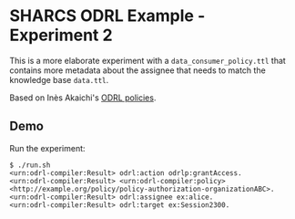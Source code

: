# SHARCS ODRL Example - Experiment 2

This is a more elaborate experiment with a `data_consumer_policy.ttl` that contains more metadata about the assignee that needs to match the knowledge base `data.ttl`.

Based on Inès Akaichi's [ODRL policies](https://github.com/Ines-Akaichi/SHARCS-Use-Case/tree/2f4793e995e098b4241faa2f6af8d3541efab03b).

## Demo

Run the experiment:

```
$ ./run.sh
<urn:odrl-compiler:Result> odrl:action odrlp:grantAccess.
<urn:odrl-compiler:Result> <urn:odrl-compiler:policy> <http://example.org/policy/policy-authorization-organizationABC>.
<urn:odrl-compiler:Result> odrl:assignee ex:alice.
<urn:odrl-compiler:Result> odrl:target ex:Session2300.
```